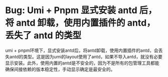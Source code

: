 # Bug: Umi + Pnpm 显式安装 antd 后，将 antd 卸载，使用内置插件的 antd，丢失了 antd 的类型

umi + pnpm环境下，显式安装antd后，将antd卸载，使用内置插件的antd，会丢失antd的类型。这是因为umi的layout使用了antd，如果不导入antd，就没有必要显示安装。此外，使用内置的antd是不安全的，因为不是所有的包管理工具都能确保间接依赖的版本稳定性，手动显示确定是最安全的。
